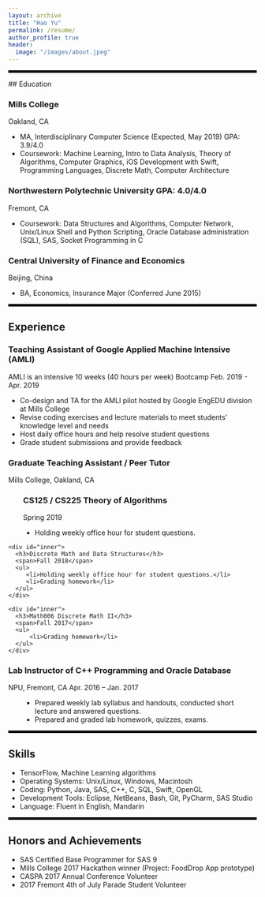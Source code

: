 ```yaml
---
layout: archive
title: "Hao Yu"
permalink: /resume/
author_profile: true
header:
  image: "/images/about.jpeg"
---
```


<hr style="border: 2px solid black;">
## Education

<div>
  <div>
    <h3>Mills College</h3>
    <span>Oakland, CA</span>
    <ul>
            <li>MA, Interdisciplinary Computer Science (Expected, May 2019) GPA: 3.9/4.0</li>
            <li>Coursework: Machine Learning, Intro to Data Analysis, Theory of Algorithms, Computer Graphics, iOS Development with Swift, Programming Languages, Discrete Math, Computer Architecture </li>
      </ul>
  </div>

  <div>
    <h3>Northwestern Polytechnic University GPA: 4.0/4.0</h3>
    <span>Fremont, CA</span>
    <ul>
            <li>Coursework: Data Structures and Algorithms, Computer Network, Unix/Linux Shell and Python Scripting, Oracle Database administration (SQL), SAS, Socket Programming in C</li>
      </ul>
  </div>

  <div>
    <h3>Central University of Finance and Economics</h3>
    <span>Beijing, China</span>
    <ul>
          <li>BA, Economics, Insurance Major (Conferred June 2015)</li>
    </ul>
  </div>
</div>

<hr style="border: 2px solid black;">

## Experience
<div>
  <div>
    <h3>Teaching Assistant of Google Applied Machine Intensive (AMLI)</h3>
    <span>AMLI is an intensive 10 weeks (40 hours per week) Bootcamp</span>
    <span>Feb. 2019 - Apr. 2019</span>
    <ul>
          <li>Co-design and TA for the AMLI pilot hosted by Google EngEDU division at Mills College</li>
          <li>Revise coding exercises and lecture materials to meet students’ knowledge level and needs</li>
          <li>Host daily office hours and help resolve student questions</li>
          <li>Grade student submissions and provide feedback</li>
    </ul>
  </div>

  <div>
    <h3>Graduate Teaching Assistant / Peer Tutor</h3>
    <span>Mills College, Oakland, CA</span>
    <div id="inner">
      <h3>CS125 / CS225 Theory of Algorithms</h3>
      <span>Spring 2019</span>
      <ul>
          <li>Holding weekly office hour for student questions.</li>            
      </ul>
    </div>

    <div id="inner">
      <h3>Discrete Math and Data Structures</h3>
      <span>Fall 2018</span>
      <ul>
         <li>Holding weekly office hour for student questions.</li>
         <li>Grading homework</li>
      </ul>
    </div>

    <div id="inner">
      <h3>Math006 Discrete Math II</h3>
      <span>Fall 2017</span>
      <ul>
          <li>Grading homework</li>            
      </ul>
    </div>    
  </div>

  <div>
    <h3>Lab Instructor of C++ Programming and Oracle Database</h3>
    <span>NPU, Fremont, CA</span>
    <span>Apr. 2016 – Jan. 2017</span>
    <div id="inner">
      <ul>
        <li>Prepared weekly lab syllabus and handouts, conducted short lecture and answered questions.</li>  
        <li>Prepared and graded lab homework, quizzes, exams.</li>          
      </ul>
    </div>
  </div>
</div>

<hr style="border: 2px solid black;">

## Skills

<div>
  <ul>
    <li>TensorFlow, Machine Learning algorithms</li>
    <li>Operating Systems: Unix/Linux, Windows, Macintosh</li>
    <li>Coding: Python, Java, SAS, C++, C, SQL, Swift, OpenGL</li>
    <li>Development Tools: Eclipse, NetBeans, Bash, Git, PyCharm, SAS Studio</li>
    <li>Language: Fluent in English, Mandarin</li>
  </ul>
</div>

<hr style="border: 2px solid black;">

## Honors and Achievements
<div>
 <ul>
  <li>SAS Certified Base Programmer for SAS 9</li>
  <li>Mills College 2017 Hackathon winner (Project: FoodDrop App prototype)</li>
  <li>CASPA 2017 Annual Conference Volunteer</li>
  <li>2017 Fremont 4th of July Parade Student Volunteer</li>
 </ul>
</div>


<style>
       #inner {
            margin-left:30px;
        }
</style>

